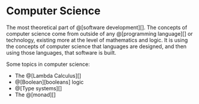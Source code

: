 # Computer Science

The most theoretical part of @[software development][]. The concepts of computer
science come from outside of any @[programming language][] or technology, existing more at
the level of mathematics and logic. It is using the concepts of computer science
that languages are designed, and then using those languages, that software is built.

Some topics in computer science:
*   The @[Lambda Calculus][]
*   @[Boolean][booleans] logic
*   @[Type systems][]
*   The @[monad][]
